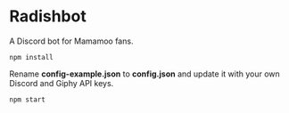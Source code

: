 # Radishbot

A Discord bot for Mamamoo fans.

`npm install`

Rename **config-example.json** to **config.json** and update it with your own Discord and Giphy API keys.

`npm start`

